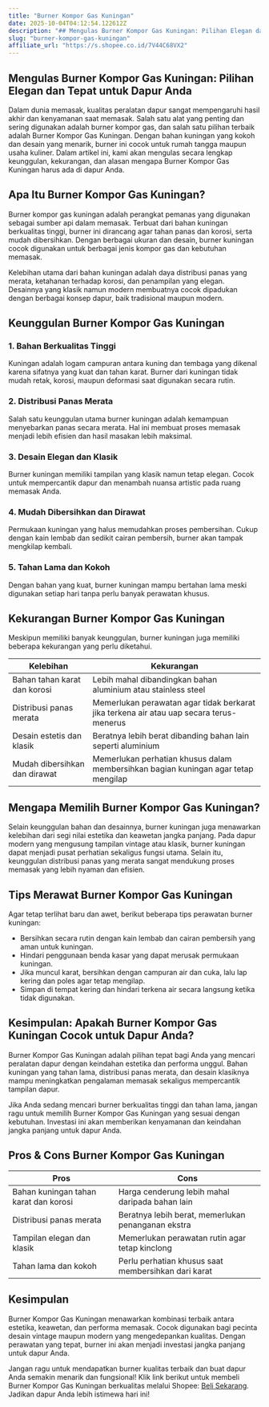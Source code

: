 ```yaml
---
title: "Burner Kompor Gas Kuningan"
date: 2025-10-04T04:12:54.122612Z
description: "## Mengulas Burner Kompor Gas Kuningan: Pilihan Elegan dan Tepat untuk Dapur Anda..."
slug: "burner-kompor-gas-kuningan"
affiliate_url: "https://s.shopee.co.id/7V44C68VX2"
---
```

## Mengulas Burner Kompor Gas Kuningan: Pilihan Elegan dan Tepat untuk Dapur Anda

Dalam dunia memasak, kualitas peralatan dapur sangat mempengaruhi hasil akhir dan kenyamanan saat memasak. Salah satu alat yang penting dan sering digunakan adalah burner kompor gas, dan salah satu pilihan terbaik adalah Burner Kompor Gas Kuningan. Dengan bahan kuningan yang kokoh dan desain yang menarik, burner ini cocok untuk rumah tangga maupun usaha kuliner. Dalam artikel ini, kami akan mengulas secara lengkap keunggulan, kekurangan, dan alasan mengapa Burner Kompor Gas Kuningan harus ada di dapur Anda.

## Apa Itu Burner Kompor Gas Kuningan?

Burner kompor gas kuningan adalah perangkat pemanas yang digunakan sebagai sumber api dalam memasak. Terbuat dari bahan kuningan berkualitas tinggi, burner ini dirancang agar tahan panas dan korosi, serta mudah dibersihkan. Dengan berbagai ukuran dan desain, burner kuningan cocok digunakan untuk berbagai jenis kompor gas dan kebutuhan memasak.

Kelebihan utama dari bahan kuningan adalah daya distribusi panas yang merata, ketahanan terhadap korosi, dan penampilan yang elegan. Desainnya yang klasik namun modern membuatnya cocok dipadukan dengan berbagai konsep dapur, baik tradisional maupun modern.

## Keunggulan Burner Kompor Gas Kuningan

### 1. Bahan Berkualitas Tinggi

Kuningan adalah logam campuran antara kuning dan tembaga yang dikenal karena sifatnya yang kuat dan tahan karat. Burner dari kuningan tidak mudah retak, korosi, maupun deformasi saat digunakan secara rutin.

### 2. Distribusi Panas Merata

Salah satu keunggulan utama burner kuningan adalah kemampuan menyebarkan panas secara merata. Hal ini membuat proses memasak menjadi lebih efisien dan hasil masakan lebih maksimal.

### 3. Desain Elegan dan Klasik

Burner kuningan memiliki tampilan yang klasik namun tetap elegan. Cocok untuk mempercantik dapur dan menambah nuansa artistic pada ruang memasak Anda.

### 4. Mudah Dibersihkan dan Dirawat

Permukaan kuningan yang halus memudahkan proses pembersihan. Cukup dengan kain lembab dan sedikit cairan pembersih, burner akan tampak mengkilap kembali.

### 5. Tahan Lama dan Kokoh

Dengan bahan yang kuat, burner kuningan mampu bertahan lama meski digunakan setiap hari tanpa perlu banyak perawatan khusus.

## Kekurangan Burner Kompor Gas Kuningan

Meskipun memiliki banyak keunggulan, burner kuningan juga memiliki beberapa kekurangan yang perlu diketahui.

| Kelebihan | Kekurangan |
| --- | --- |
| Bahan tahan karat dan korosi | Lebih mahal dibandingkan bahan aluminium atau stainless steel |
| Distribusi panas merata | Memerlukan perawatan agar tidak berkarat jika terkena air atau uap secara terus-menerus |
| Desain estetis dan klasik | Beratnya lebih berat dibanding bahan lain seperti aluminium |
| Mudah dibersihkan dan dirawat | Memerlukan perhatian khusus dalam membersihkan bagian kuningan agar tetap mengilap |

## Mengapa Memilih Burner Kompor Gas Kuningan?

Selain keunggulan bahan dan desainnya, burner kuningan juga menawarkan kelebihan dari segi nilai estetika dan keawetan jangka panjang. Pada dapur modern yang mengusung tampilan vintage atau klasik, burner kuningan dapat menjadi pusat perhatian sekaligus fungsi utama. Selain itu, keunggulan distribusi panas yang merata sangat mendukung proses memasak yang lebih nyaman dan efisien.

## Tips Merawat Burner Kompor Gas Kuningan

Agar tetap terlihat baru dan awet, berikut beberapa tips perawatan burner kuningan:

- Bersihkan secara rutin dengan kain lembab dan cairan pembersih yang aman untuk kuningan.
- Hindari penggunaan benda kasar yang dapat merusak permukaan kuningan.
- Jika muncul karat, bersihkan dengan campuran air dan cuka, lalu lap kering dan poles agar tetap mengilap.
- Simpan di tempat kering dan hindari terkena air secara langsung ketika tidak digunakan.

## Kesimpulan: Apakah Burner Kompor Gas Kuningan Cocok untuk Dapur Anda?

Burner Kompor Gas Kuningan adalah pilihan tepat bagi Anda yang mencari peralatan dapur dengan keindahan estetika dan performa unggul. Bahan kuningan yang tahan lama, distribusi panas merata, dan desain klasiknya mampu meningkatkan pengalaman memasak sekaligus mempercantik tampilan dapur.

Jika Anda sedang mencari burner berkualitas tinggi dan tahan lama, jangan ragu untuk memilih Burner Kompor Gas Kuningan yang sesuai dengan kebutuhan. Investasi ini akan memberikan kenyamanan dan keindahan jangka panjang untuk dapur Anda.

## Pros & Cons Burner Kompor Gas Kuningan

| **Pros** | **Cons** |
| --- | --- |
| Bahan kuningan tahan karat dan korosi | Harga cenderung lebih mahal daripada bahan lain |
| Distribusi panas merata | Beratnya lebih berat, memerlukan penanganan ekstra |
| Tampilan elegan dan klasik | Memerlukan perawatan rutin agar tetap kinclong |
| Tahan lama dan kokoh | Perlu perhatian khusus saat membersihkan dari karat |

## Kesimpulan

Burner Kompor Gas Kuningan menawarkan kombinasi terbaik antara estetika, keawetan, dan performa memasak. Cocok digunakan bagi pecinta desain vintage maupun modern yang mengedepankan kualitas. Dengan perawatan yang tepat, burner ini akan menjadi investasi jangka panjang untuk dapur Anda.

Jangan ragu untuk mendapatkan burner kualitas terbaik dan buat dapur Anda semakin menarik dan fungsional! Klik link berikut untuk membeli Burner Kompor Gas Kuningan berkualitas melalui Shopee: [Beli Sekarang](https://s.shopee.co.id/7V44C68VX2). Jadikan dapur Anda lebih istimewa hari ini!